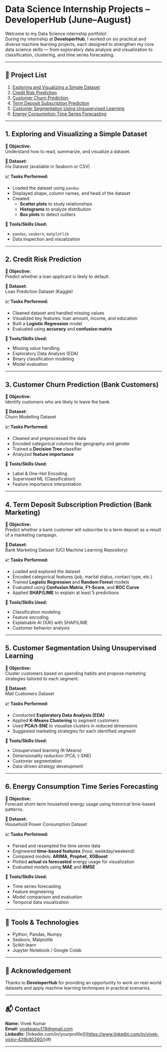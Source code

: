 # Data Science Internship Projects – DeveloperHub (June–August)

Welcome to my Data Science internship portfolio!  
During my internship at **DeveloperHub**, I worked on six practical and diverse machine learning projects, each designed to strengthen my core data science skills — from exploratory data analysis and visualization to classification, clustering, and time series forecasting.

---

## 📁 Project List

1. [Exploring and Visualizing a Simple Dataset](#1-exploring-and-visualizing-a-simple-dataset)  
2. [Credit Risk Prediction](#2-credit-risk-prediction)  
3. [Customer Churn Prediction](#3-customer-churn-prediction-bank-customers)  
4. [Term Deposit Subscription Prediction](#4-term-deposit-subscription-prediction-bank-marketing)  
5. [Customer Segmentation Using Unsupervised Learning](#5-customer-segmentation-using-unsupervised-learning)  
6. [Energy Consumption Time Series Forecasting](#6-energy-consumption-time-series-forecasting)  

---

## 1. Exploring and Visualizing a Simple Dataset  

**📌 Objective:**  
Understand how to read, summarize, and visualize a dataset.  

**📂 Dataset:**  
Iris Dataset (available in Seaborn or CSV)  

**📈 Tasks Performed:**  
- Loaded the dataset using `pandas`  
- Displayed shape, column names, and head of the dataset  
- Created:  
  - **Scatter plots** to study relationships  
  - **Histograms** to analyze distribution  
  - **Box plots** to detect outliers  

**🧰 Tools/Skills Used:**  
- `pandas`, `seaborn`, `matplotlib`  
- Data inspection and visualization  

---

## 2. Credit Risk Prediction  

**📌 Objective:**  
Predict whether a loan applicant is likely to default.  

**📂 Dataset:**  
Loan Prediction Dataset (Kaggle)  

**📈 Tasks Performed:**  
- Cleaned dataset and handled missing values  
- Visualized key features: loan amount, income, and education  
- Built a **Logistic Regression** model  
- Evaluated using **accuracy** and **confusion matrix**  

**🧰 Tools/Skills Used:**  
- Missing value handling  
- Exploratory Data Analysis (EDA)  
- Binary classification modeling  
- Model evaluation  

---

## 3. Customer Churn Prediction (Bank Customers)  

**📌 Objective:**  
Identify customers who are likely to leave the bank.  

**📂 Dataset:**  
Churn Modelling Dataset  

**📈 Tasks Performed:**  
- Cleaned and preprocessed the data  
- Encoded categorical columns like geography and gender  
- Trained a **Decision Tree** classifier  
- Analyzed **feature importance**  

**🧰 Tools/Skills Used:**  
- Label & One-Hot Encoding  
- Supervised ML (Classification)  
- Feature importance interpretation  

---

## 4. Term Deposit Subscription Prediction (Bank Marketing)  

**📌 Objective:**  
Predict whether a bank customer will subscribe to a term deposit as a result of a marketing campaign.  

**📂 Dataset:**  
Bank Marketing Dataset (UCI Machine Learning Repository)  

**📈 Tasks Performed:**  
- Loaded and explored the dataset  
- Encoded categorical features (job, marital status, contact type, etc.)  
- Trained **Logistic Regression** and **Random Forest** models  
- Evaluated using **Confusion Matrix**, **F1-Score**, and **ROC Curve**  
- Applied **SHAP/LIME** to explain at least 5 predictions  

**🧰 Tools/Skills Used:**  
- Classification modeling  
- Feature encoding  
- Explainable AI (XAI) with SHAP/LIME  
- Customer behavior analysis  

---

## 5. Customer Segmentation Using Unsupervised Learning  

**📌 Objective:**  
Cluster customers based on spending habits and propose marketing strategies tailored to each segment.  

**📂 Dataset:**  
Mall Customers Dataset  

**📈 Tasks Performed:**  
- Conducted **Exploratory Data Analysis (EDA)**  
- Applied **K-Means Clustering** to segment customers  
- Used **PCA/t-SNE** to visualize clusters in reduced dimensions  
- Suggested marketing strategies for each identified segment  

**🧰 Tools/Skills Used:**  
- Unsupervised learning (K-Means)  
- Dimensionality reduction (PCA, t-SNE)  
- Customer segmentation  
- Data-driven strategy development  

---

## 6. Energy Consumption Time Series Forecasting  

**📌 Objective:**  
Forecast short-term household energy usage using historical time-based patterns.  

**📂 Dataset:**  
Household Power Consumption Dataset  

**📈 Tasks Performed:**  
- Parsed and resampled the time series data  
- Engineered **time-based features** (hour, weekday/weekend)  
- Compared models: **ARIMA**, **Prophet**, **XGBoost**  
- Plotted **actual vs forecasted** energy usage for visualization  
- Evaluated models using **MAE** and **RMSE**  

**🧰 Tools/Skills Used:**  
- Time series forecasting  
- Feature engineering  
- Model comparison and evaluation  
- Temporal data visualization  

---

## 🚀 Tools & Technologies

- Python, Pandas, Numpy
- Seaborn, Matplotlib
- Scikit-learn
- Jupyter Notebook / Google Colab

---

## 🙌 Acknowledgement

Thanks to **DeveloperHub** for providing an opportunity to work on real-world datasets and apply machine learning techniques in practical scenarios.

---

## 📬 Contact

**Name:** Vivek Kumar  
**Email:** vivekpanu178@gmail.com  
**LinkedIn:** [linkedin.com/in/yourprofile]](https://www.linkedin.com/in/vivek-vicky-439b80260/)(#)  

---


